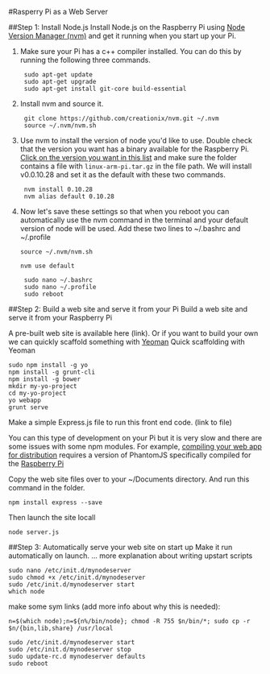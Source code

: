 #Rasperry Pi as a Web Server

##Step 1: Install Node.js
Install Node.js on the Raspberry Pi using [Node Version Manager (nvm)](https://github.com/creationix/nvm) and get it running when you start up your Pi.

1. Make sure your Pi has a c++ compiler installed. You can do this by running the following three commands.

		sudo apt-get update
		sudo apt-get upgrade
		sudo apt-get install git-core build-essential

2. Install nvm and source it. 

		git clone https://github.com/creationix/nvm.git ~/.nvm
		source ~/.nvm/nvm.sh

3. Use nvm to install the version of node you'd like to use. Double check that the version you want has a binary available for the Raspberry Pi. [Click on the version you want in this list](http://nodejs.org/dist/) and make sure the folder contains a file with `linux-arm-pi.tar.gz` in the file path. We will install v0.0.10.28 and set it as the default with these two commands.

		nvm install 0.10.28
	    nvm alias default 0.10.28
4. Now let's save these settings so that when you reboot you can automatically use the nvm command in the terminal and your default version of node will be used. Add these two lines to ~/.bashrc and ~/.profile

	  `source ~/.nvm/nvm.sh`

	  `nvm use default`
	
		sudo nano ~/.bashrc
		sudo nano ~/.profile
		sudo reboot

##Step 2: Build a web site and serve it from your Pi
Build a web site and serve it from your Raspberry Pi

A pre-built web site is available here (link). Or if you want to build your own we can quickly scaffold something with [Yeoman](http://yeoman.io/learning/)
Quick scaffolding with Yeoman

	sudo npm install -g yo
	npm install -g grunt-cli
	npm install -g bower
	mkdir my-yo-project
	cd my-yo-project
	yo webapp
	grunt serve
	
Make a simple Express.js file to run this front end code. (link to file)

You can this type of development on your Pi but it is very slow and there are some issues with some npm modules. For example, [compiling your web app for distribution](https://github.com/yeoman/generator-webapp/issues/348) requires a version of PhantomJS specifically compiled for the [Raspberry Pi](https://github.com/aeberhardo/phantomjs-linux-armv6l)

Copy the web site files over to your ~/Documents directory. And run this command in the folder.

	npm install express --save

Then launch the site locall

	node server.js	

##Step 3: Automatically serve your web site on start up
Make it run automatically on launch. ... more explanation about writing upstart scripts

	sudo nano /etc/init.d/mynodeserver
	sudo chmod +x /etc/init.d/mynodeserver
	sudo /etc/init.d/mynodeserver start
	which node
make some sym links (add more info about why this is needed):

	n=$(which node);n=${n%/bin/node}; chmod -R 755 $n/bin/*; sudo cp -r $n/{bin,lib,share} /usr/local

	sudo /etc/init.d/mynodeserver start
	sudo /etc/init.d/mynodeserver stop
	sudo update-rc.d mynodeserver defaults
	sudo reboot










